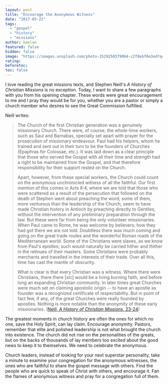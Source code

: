 ```yaml
---
layout: post
title: "Encourage the Anonymous Witness"
date: "2017-03-22"
tags: 
  - "gospel"
  - "history"
  - "missions"
author: keelan
featured: false
hidden: false
image: "https://images.unsplash.com/photo-1529250379064-c2f8ebf0e3ed?q=80&w=2076&auto=format&fit=crop&ixlib=rb-4.0.3&ixid=M3wxMjA3fDB8MHxwaG90by1wYWdlfHx8fGVufDB8fHx8fA%3D%3D"
rating:
beforetoc:
toc: false
---
```


I love reading the great missions texts, and Stephen Neill's _A History of Christian Missions_ is no exception. Today, I want to share a few paragraphs with you from his opening chapter. These words were great encouragement to me and I pray they would be for you, whether you are a pastor or simply a church member who desires to see the Great Commission fulfilled.

Neill writes:

> The Church of the first Christian generation was a genuinely missionary Church. There were, of course, the whole-time workers, such as Saul and Barnabas, specially set apart with prayer for the prosecution of missionary endeavour. Paul had his helpers, whom he trained and sent out in their turn to be the founders of Churches (Epaphras for Colossae, etc.). It was laid down as a clear principle that those who served the Gospel with all their time and strength had a right to be maintained from the Gospel, and that therefore responsibility for their support rested on the Church.
> 
> Apart, however, from these special workers, the Church could count on the anonymous unchronicled witness of all the faithful. Our first mention of this comes in Acts 8:4, where we are told that those who were scattered as a result of the persecution that followed on the death of Stephen went about preaching the word; some of them, more venturous than the leadership of the Church, seem to have made Christian history in Antioch by preaching directly to Gentiles, without the intervention of any preliminary preparation through the law. But these were far from being the only volunteer missionaries. When Paul came to Rome, he was welcome by believers; how they had got there we are not told. Doubtless there was much coming and going on the great trade routes and the wonderful Roman roads of the Mediterranean world. Some of the Christians were slaves, as we know from Paul's epistles; such would naturally be carried hither and thither in the retinues of their masters. Some Christians were probably merchants and travelled in the interests of their trade. Over all this, time has cast the mantle of obscurity.
> 
> What is clear is that every Christian was a witness. Where there were Christians, there there \[sic\] would be a living burning faith, and before long an expanding Christian community. In later times great Churches were much set on claiming apostolic origin -- to have an apostle as founder was a recognized certificate of respectability. But in point of fact few, if any, of the great Churches were really founded by apostles. Nothing is more notable than the anonymity of these early missionaries. ([Neill, _A History of Christian Missions_, 23-24](https://www.amazon.com/History-Christian-Missions-Penguin-Church/dp/0140137637))

The greatest moments in church history are often the ones for which no one, save the Holy Spirit, can lay claim. Encourage anonymity. Pastors, remember that elite and polished leadership is not what brought the church into existence. The church did not rise on the personalities of the greats, but on the backs of thousands of lay members too excited about the good news to keep it to themselves. We need to celebrate the anonymous.

Church leaders, instead of looking for your next superstar personality, take a minute to examine your congregation for the anonymous witnesses, the ones who are faithful to share the gospel message with others. Find the people who are quick to speak of Christ with others, and encourage it. Fan the flames of anonymous witness and pray for a congregation full of them.
